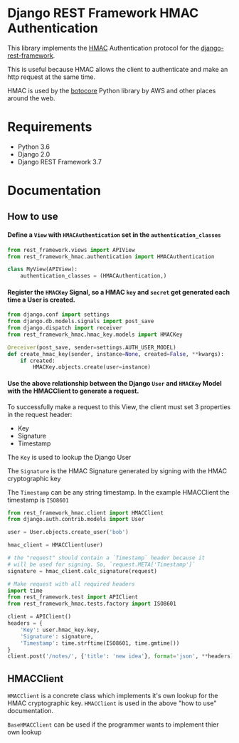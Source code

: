 # Django REST Framework HMAC Authentication

This library implements the [HMAC](https://en.wikipedia.org/wiki/HMAC) Authentication protocol for the [django-rest-framework](http://www.django-rest-framework.org/).  

This is useful because HMAC allows the client to authenticate and make an http request at the same time.

HMAC is used by the [botocore](https://github.com/boto/botocore) Python library by AWS and other places around the web.

# Requirements

- Python 3.6
- Django 2.0
- Django REST Framework 3.7

# Documentation

## How to use

#### Define a `View` with `HMACAuthentication` set in the `authentication_classes`

```python
from rest_framework.views import APIView
from rest_framework_hmac.authentication import HMACAuthentication

class MyView(APIView):
    authentication_classes = (HMACAuthentication,)
```

#### Register the `HMACKey` Signal, so a HMAC `key` and `secret` get generated each time a User is created.

```python
from django.conf import settings
from django.db.models.signals import post_save
from django.dispatch import receiver
from rest_framework_hmac.hmac_key.models import HMACKey

@receiver(post_save, sender=settings.AUTH_USER_MODEL)
def create_hmac_key(sender, instance=None, created=False, **kwargs):
    if created:
        HMACKey.objects.create(user=instance)
```

#### Use the above relationship between the Django `User` and `HMACKey` Model with the HMACClient to generate a request.

To successfully make a request to this View, the client must set 3 properties in the request header:

- Key
- Signature
- Timestamp

The `Key` is used to lookup the Django User

The `Signature` is the HMAC Signature generated by signing with the HMAC cryptographic key

The `Timestamp` can be any string timestamp. In the example HMACClient the timestamp is `ISO8601`

```python
from rest_framework_hmac.client import HMACClient
from django.auth.contrib.models import User

user = User.objects.create_user('bob')

hmac_client = HMACClient(user)

# the "request" should contain a `Timestamp` header because it
# will be used for signing. So, `request.META['Timestamp']`
signature = hmac_client.calc_signature(request)

# Make request with all required headers
import time
from rest_framework.test import APIClient
from rest_framework_hmac.tests.factory import ISO8601

client = APIClient()
headers = {
    'Key': user.hmac_key.key,
    'Signature': signature,
    'Timestamp': time.strftime(ISO8601, time.gmtime())
}
client.post('/notes/', {'title': 'new idea'}, format='json', **headers)
```

## HMACClient

`HMACClient` is a concrete class which implements it's own lookup for the HMAC cryptographic key. `HMACClient` is used in the above "how to use" documentation.

`BaseHMACClient` can be used if the programmer wants to implement thier own lookup
